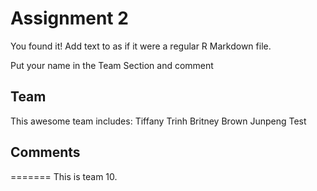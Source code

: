 # Assignment 2

You found it!  Add text to as if it were a regular R Markdown file.

Put your name in the Team Section and comment

## Team
This awesome team includes:
Tiffany Trinh
Britney Brown
Junpeng Test

## Comments
=======
This is team 10.
